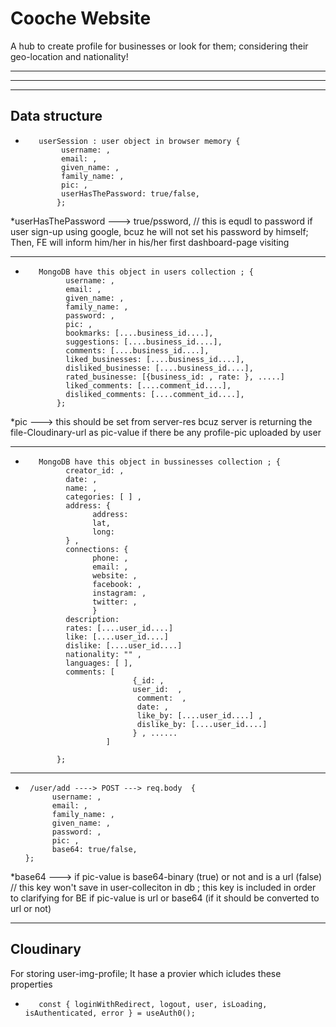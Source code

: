# Cooche Website

A hub to create profile for businesses or look for them; considering their geo-location and nationality!

---

---

---

## Data structure

-        userSession : user object in browser memory {
              username: ,
              email: ,
              given_name: ,
              family_name: ,
              pic: ,
              userHasThePassword: true/false,
             };

\*userHasThePassword ---> true/pssword, // this is equdl to password if user sign-up using google, bcuz he will not set his password by himself; Then, FE will inform him/her in his/her first dashboard-page visiting

---

-        MongoDB have this object in users collection ; {
               username: ,
               email: ,
               given_name: ,
               family_name: ,
               password: ,
               pic: ,
               bookmarks: [....business_id....],
               suggestions: [....business_id....],
               comments: [....business_id....],
               liked_businesses: [....business_id....],
               disliked_businesse: [....business_id....],
               rated_businesse: [{business_id: , rate: }, .....]
               liked_comments: [....comment_id....],
               disliked_comments: [....comment_id....],
             };

\*pic ---> this should be set from server-res bcuz server is returning the file-Cloudinary-url as pic-value if there be any profile-pic uploaded by user

---

-        MongoDB have this object in bussinesses collection ; {
               creator_id: ,
               date: ,
               name: ,
               categories: [ ] , 
               address: {
                     address:
                     lat,
                     long:
               } , 
               connections: {
                     phone: , 
                     email: ,
                     website: ,
                     facebook: ,
                     instagram: ,
                     twitter: ,
                     }
               description:
               rates: [....user_id....]
               like: [....user_id....]
               dislike: [....user_id....]
               nationality: "" ,
               languages: [ ],
               comments: [    
                              {_id: ,
                              user_id:  , 
                               comment:  , 
                               date: , 
                               like_by: [....user_id....] , 
                               dislike_by: [....user_id....]
                              } , ......
                        ]
               
             };

---

-      /user/add ----> POST ---> req.body  {
            username: ,
            email: ,
            family_name: ,
            given_name: ,
            password: ,
            pic: ,
            base64: true/false,
      };

\*base64 ---> if pic-value is base64-binary (true) or not and is a url (false) // this key won't save in user-colleciton in db ; this key is included in order to clarifying for BE if pic-value is url or base64 (if it should be converted to url or not)

---

## Cloudinary

For storing user-img-profile;
It hase a provier which icludes these properties

-        const { loginWithRedirect, logout, user, isLoading, isAuthenticated, error } = useAuth0();
